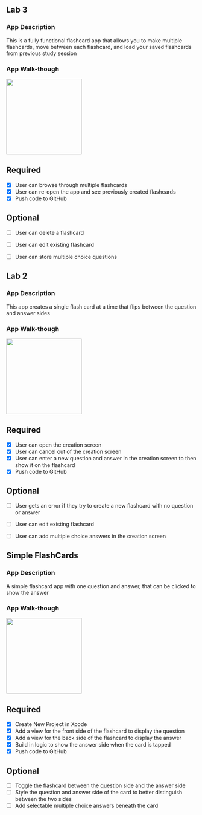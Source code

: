 ## Lab 3

### App Description
This is a fully functional flashcard app that allows you to make multiple flashcards, move between each flashcard, and load your saved flashcards from previous study session

### App Walk-though

<img src="http://g.recordit.co/zAbk0Ai5kb.gif" width=200><br>

## Required
- [x] User can browse through multiple flashcards
- [x] User can re-open the app and see previously created flashcards
- [x] Push code to GitHub
## Optional
- [ ] User can delete a flashcard
- [ ] User can edit existing flashcard
- [ ] User can store multiple choice questions


## Lab 2

### App Description
This app creates a single flash card at a time that flips between the question and answer sides

### App Walk-though
<img src="http://g.recordit.co/4owSwBxF0T.gif" width=200><br>

## Required
- [x] User can open the creation screen
- [x] User can cancel out of the creation screen
- [x] User can enter a new question and answer in the creation screen to then show it on the flashcard
- [x] Push code to GitHub
## Optional
- [ ] User gets an error if they try to create a new flashcard with no question or answer
- [ ] User can edit existing flashcard
- [ ] User can add multiple choice answers in the creation screen


## Simple FlashCards

### App Description
A simple flashcard app with one question and answer, that can be clicked to show the answer

### App Walk-though

<img src="http://g.recordit.co/UpUlbvynOu.gif" width=200><br>

## Required
- [x] Create New Project in Xcode
- [x] Add a view for the front side of the flashcard to display the question
- [x] Add a view for the back side of the flashcard to display the answer
- [x] Build in logic to show the answer side when the card is tapped
- [x] Push code to GitHub
## Optional
- [ ] Toggle the flashcard between the question side and the answer side
- [ ] Style the question and answer side of the card to better distinguish between the two sides
- [ ] Add selectable multiple choice answers beneath the card
